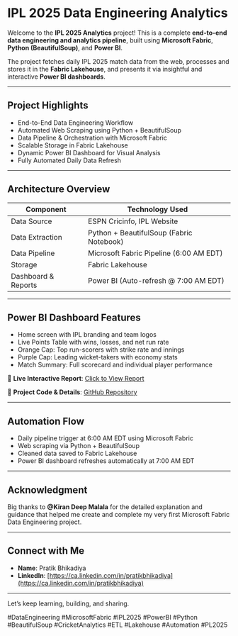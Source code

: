 # IPL 2025 Data Engineering Analytics

Welcome to the **IPL 2025 Analytics** project! This is a complete **end-to-end data engineering and analytics pipeline**, built using **Microsoft Fabric**, **Python (BeautifulSoup)**, and **Power BI**.

The project fetches daily IPL 2025 match data from the web, processes and stores it in the **Fabric Lakehouse**, and presents it via insightful and interactive **Power BI dashboards**.

---

## Project Highlights

- End-to-End Data Engineering Workflow
- Automated Web Scraping using Python + BeautifulSoup
- Data Pipeline & Orchestration with Microsoft Fabric
- Scalable Storage in Fabric Lakehouse
- Dynamic Power BI Dashboard for Visual Analysis
- Fully Automated Daily Data Refresh

---

## Architecture Overview

| Component              | Technology Used                         |
|------------------------|------------------------------------------|
| Data Source            | ESPN Cricinfo, IPL Website               |
| Data Extraction        | Python + BeautifulSoup (Fabric Notebook) |
| Data Pipeline          | Microsoft Fabric Pipeline (6:00 AM EDT) |
| Storage                | Fabric Lakehouse                         |
| Dashboard & Reports    | Power BI (Auto-refresh @ 7:00 AM EDT)    |

---

## Power BI Dashboard Features

- Home screen with IPL branding and team logos
- Live Points Table with wins, losses, and net run rate
- Orange Cap: Top run-scorers with strike rate and innings
- Purple Cap: Leading wicket-takers with economy stats
- Match Summary: Full scorecard and individual player performance

🔗 **Live Interactive Report**: [Click to View Report](https://lnkd.in/g3tZMcs8)

🔗 **Project Code & Details**: [GitHub Repository](https://lnkd.in/ghE_k6xy)

---

## Automation Flow

- Daily pipeline trigger at 6:00 AM EDT using Microsoft Fabric
- Web scraping via Python + BeautifulSoup
- Cleaned data saved to Fabric Lakehouse
- Power BI dashboard refreshes automatically at 7:00 AM EDT

---

## Acknowledgment

Big thanks to **@Kiran Deep Malala** for the detailed explanation and guidance that helped me create and complete my very first Microsoft Fabric Data Engineering project.

---

## Connect with Me

- **Name**: Pratik Bhikadiya  
- **LinkedIn**: [https://ca.linkedin.com/in/pratikbhikadiya](https://ca.linkedin.com/in/pratikbhikadiya)

---

Let’s keep learning, building, and sharing.

#DataEngineering #MicrosoftFabric #IPL2025 #PowerBI #Python #BeautifulSoup #CricketAnalytics #ETL #Lakehouse #Automation #PL2025
